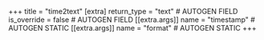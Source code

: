 +++
title = "time2text"
[extra]
return_type = "text" # AUTOGEN FIELD
is_override = false # AUTOGEN FIELD
[[extra.args]]
name = "timestamp" # AUTOGEN STATIC
[[extra.args]]
name = "format" # AUTOGEN STATIC
+++
